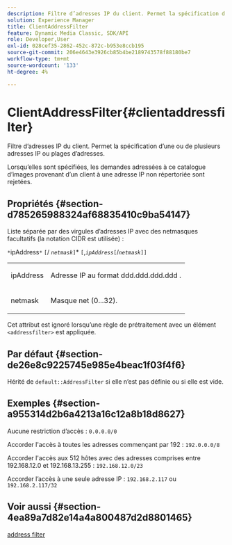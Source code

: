 ```yaml
---
description: Filtre d’adresses IP du client. Permet la spécification d’une ou de plusieurs adresses IP ou plages d’adresses.
solution: Experience Manager
title: ClientAddressFilter
feature: Dynamic Media Classic, SDK/API
role: Developer,User
exl-id: 028cef35-2862-452c-872c-b953e8ccb195
source-git-commit: 206e4643e3926cb85b4be2189743578f88180be7
workflow-type: tm+mt
source-wordcount: '133'
ht-degree: 4%

---
```


# ClientAddressFilter{#clientaddressfilter}

Filtre d’adresses IP du client. Permet la spécification d’une ou de plusieurs adresses IP ou plages d’adresses.

Lorsqu’elles sont spécifiées, les demandes adressées à ce catalogue d’images provenant d’un client à une adresse IP non répertoriée sont rejetées.

## Propriétés {#section-d785265988324af68835410c9ba54147}

Liste séparée par des virgules d’adresses IP avec des netmasques facultatifs (la notation CIDR est utilisée) :

`*`ipAddress`*` `[`/  *`netmask`*`]`*  `[`,*`ipAddress`*`[`/*`netmask`*`]]`

<table id="simpletable_9F82BB0D42A9434883F2F70A2A92898C"> 
 <tr class="strow"> 
  <td class="stentry"> <p><span class="varname"> ipAddress</span> </p> </td> 
  <td class="stentry"> <p>Adresse IP au format <span class="varname"> ddd.ddd.ddd.ddd</span> . </p></td> 
 </tr> 
 <tr class="strow"> 
  <td class="stentry"> <p><span class="varname"> netmask</span> </p></td> 
  <td class="stentry"> <p>Masque net (0...32). </p></td> 
 </tr> 
</table>

Cet attribut est ignoré lorsqu’une règle de prétraitement avec un élément `<addressfilter>` est appliquée.

## Par défaut {#section-de26e8c9225745e985e4beac1f03f4f6}

Hérité de `default::AddressFilter` si elle n’est pas définie ou si elle est vide.

## Exemples {#section-a955314d2b6a4213a16c12a8b18d8627}

Aucune restriction d’accès : `0.0.0.0/0`

Accorder l&#39;accès à toutes les adresses commençant par 192 : `192.0.0.0/8`

Accorder l&#39;accès aux 512 hôtes avec des adresses comprises entre 192.168.12.0 et 192.168.13.255 : `192.168.12.0/23`

Accorder l’accès à une seule adresse IP : `192.168.2.117` ou `192.168.2.117/32`

## Voir aussi {#section-4ea89a7d82e14a4a800487d2d8801465}

[address filter](../../../../../is-api/image-catalog/image-serving-api-ref/c-image-catalog-reference/c-rule-set-reference/r-addressfilter-rule.md#reference-48c369f56ecd4034b410da5a94a9dfd1)
